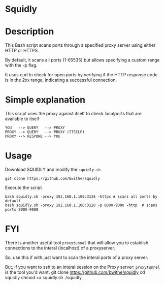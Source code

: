 # Squidly

# Description
This Bash script scans ports through a specified proxy server using either HTTP or HTTPS. 

By default, it scans all ports (1-65535) but allows specifying a custom range with the -p flag. 

It uses curl to check for open ports by verifying if the HTTP response code is in the 2xx range, indicating a successful connection.

# Simple explanation
This script uses the proxy against itself to check localports that are available to itself

```
YOU   --> QUERY   --> PROXY 
PROXY --> QUERY   --> PROXY (ITSELF)
PROXY --> RESPONE --> YOU
```

# Usage
Download SQUIDLY and modify the `squidly.sh` 
```
git clone https://github.com/bwithe/squidly
```
Execute the script
```
bash squidly.sh -proxy 192.168.1.100:3128 -https # scans all ports by default
bash squidly.sh -proxy 192.168.1.100:3128 -p 8000-9000 -http  # scans ports 8000-9000 

```

# FYI
There is another useful tool `proxytunnel` that will allow you to establish connections to the interal (localhost) of a proxyserver. 

So, use this if with just want to scan the interal ports of a proxy server. 

But, if you want to ssh to an interal session on the Proxy server: `proxytunnel` is the tool you'd want.
git clone https://github.com/bwithe/squidly
cd squidly
chmod +x squidly.sh
./squidly
```

